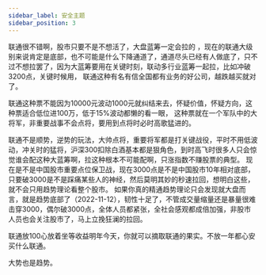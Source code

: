 ```yaml
---
sidebar_label: 安全主题
sidebar_position: 3
---
```


联通很不错啊，股市只要不是不想活了，大盘蓝筹一定会拉的 ，现在的联通大级别来说肯定是底部，也不可能是什么下降通道了，通道尽头已经有人做底了，只不过不想拉罢了，因为大蓝筹要用在关键时刻，联动多行业蓝筹一起拉，比如冲破3200点，关键时候用，
联通这种有名有信全国都有业务的好公司，越跌越买就对了。

联通这种票不能因为10000元波动1000元就纠结来去，怀疑价值，怀疑方向，这种票适合低位进100万，低于15%波动都懒的看一眼，
这种票就在一个军队中的大将军，非重要战事不会点将，要用到点将时必时高歌猛进的。

联通不是顺势，逆势的玩法，大帅点将，重要将军都是打关键战役，平时不用低波动，冲关时的猛将，沪深300扣除白酒基本都是狠角色，到时高飞时很多人只会惊觉谁会配这种大蓝筹啊，拉这种根本不可能配啊，只涨指数不赚股票的典型。
现在是不是中国股市重要点位保卫战，现在3000点是不是中国股市10年相对底部，只要破3000是不是踩痛某些人的神经，然后莫明其妙的秒速拉回，想明白这些，就不会只用趋势理论看整个股市。
如果你真的精通趋势理论只会发现就大盘而言，就是趋势底部了（2022-11-12），韧性十足了，不管成交量缩量还是暴量很难击穿3000，偶尔破3000点，全体人员都紧张，全社会感观都成倍加强，非股市人员也会关注股市了，马上立挽狂澜的拉回。

联通放100心放着坐等收益明年今天，你就可以摘取联通的果实。不放一年都心安买什么联通。

大势也是趋势。